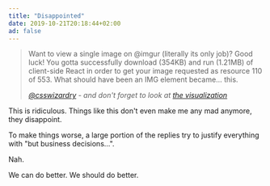 ```yaml
---
title: "Disappointed"
date: 2019-10-21T20:18:44+02:00
ad: false
---
```


> Want to view a single image on @imgur (literally its only job)? Good luck! You gotta successfully download (354KB) and run (1.21MB) of client-side React in order to get your image requested as resource 110 of 553. What should have been an IMG element became… this.
>
> <cite><a href=" https://twitter.com/csswizardry/status/1185604806901207045">@csswizardry</a> - and don't forget to look at <a href="https://twitter.com/csswizardry/status/1185604806901207045/photo/1">the visualization</a></cite>

This is ridiculous. Things like this don't even make me any mad anymore, they disappoint.

To make things worse, a large portion of the replies try to justify everything with "but business decisions…".

Nah.

We can do better. We should do better.
